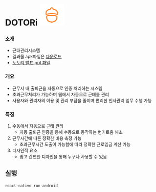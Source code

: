 # DOTORi  <img src="etc/logo.png" height="70"> 

### 소개
- 근태관리시스템
- 결과물 apk파일은 [다운로드](/etc/DOTORI.zip)
- [도토리 발표 ppt 파일](/etc/근태관리시스템_ppt.pptx)
### 개요
- 근무지 내 출퇴근을 자동으로 인증 처리하는 시스템
- 초과근무처리가 가능하며 웹에서 자동으로 근태를 관리 
- 사용자와 관리자의 이용 및 관리 부담을 줄이며 편리한 인사관리 업무 수행 가능

### 특징
1. 수동에서 자동으로 근태 관리
    - 자동 출퇴근 인증을 통해 수동으로 동작하는 번거로움 해소
2. 근무시간에 따른 정확한 비용 측정 가능
    - 초과근무시간 도출이 가능함에 따라 정확한 근로임금 계산 가능
3. 디자인적 요소
    - 쉽고 간편한 디자인을 통해 누구나 사용할 수 있음 

## 실행 

```
react-native run-android
```
